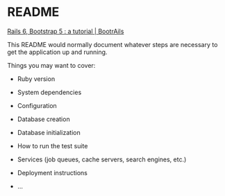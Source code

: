 # README

[Rails 6, Bootstrap 5 : a tutorial | BootrAils](https://www.bootrails.com/blog/rails-bootstrap-tutorial/)

This README would normally document whatever steps are necessary to get the
application up and running.

Things you may want to cover:

* Ruby version

* System dependencies

* Configuration

* Database creation

* Database initialization

* How to run the test suite

* Services (job queues, cache servers, search engines, etc.)

* Deployment instructions

* ...
